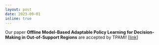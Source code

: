 ```yaml
---
layout: post
date: 2023-09-01
inline: true
---
```

Our  paper **Offline Model-Based Adaptable Policy Learning for Decision-Making in Out-of-Support Regions** are accepted by TPAMI! [[link](https://ieeexplore.ieee.org/abstract/document/10255284)]
